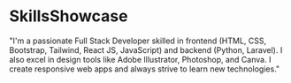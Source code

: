 # SkillsShowcase
"I'm a passionate Full Stack Developer skilled in frontend (HTML, CSS, Bootstrap, Tailwind, React JS, JavaScript) and backend (Python, Laravel). I also excel in design tools like Adobe Illustrator, Photoshop, and Canva. I create responsive web apps and always strive to learn new technologies."
